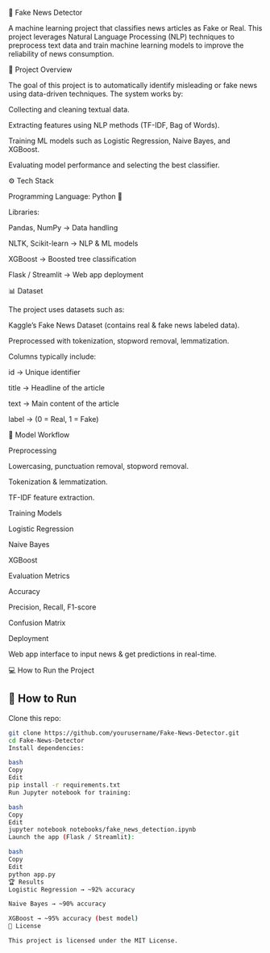 📰 Fake News Detector

A machine learning project that classifies news articles as Fake or Real. This project leverages Natural Language Processing (NLP) techniques to preprocess text data and train machine learning models to improve the reliability of news consumption.

🚀 Project Overview

The goal of this project is to automatically identify misleading or fake news using data-driven techniques. The system works by:

Collecting and cleaning textual data.

Extracting features using NLP methods (TF-IDF, Bag of Words).

Training ML models such as Logistic Regression, Naive Bayes, and XGBoost.

Evaluating model performance and selecting the best classifier.

⚙️ Tech Stack

Programming Language: Python 🐍

Libraries:

Pandas, NumPy → Data handling

NLTK, Scikit-learn → NLP & ML models

XGBoost → Boosted tree classification

Flask / Streamlit → Web app deployment

📊 Dataset

The project uses datasets such as:

Kaggle’s Fake News Dataset (contains real & fake news labeled data).

Preprocessed with tokenization, stopword removal, lemmatization.

Columns typically include:

id → Unique identifier

title → Headline of the article

text → Main content of the article

label → (0 = Real, 1 = Fake)

🔎 Model Workflow

Preprocessing

Lowercasing, punctuation removal, stopword removal.

Tokenization & lemmatization.

TF-IDF feature extraction.

Training Models

Logistic Regression

Naive Bayes

XGBoost

Evaluation Metrics

Accuracy

Precision, Recall, F1-score

Confusion Matrix

Deployment

Web app interface to input news & get predictions in real-time.

💻 How to Run the Project

## 🚀 How to Run

Clone this repo:
```bash
git clone https://github.com/yourusername/Fake-News-Detector.git
cd Fake-News-Detector
Install dependencies:

bash
Copy
Edit
pip install -r requirements.txt
Run Jupyter notebook for training:

bash
Copy
Edit
jupyter notebook notebooks/fake_news_detection.ipynb
Launch the app (Flask / Streamlit):

bash
Copy
Edit
python app.py
🏆 Results
Logistic Regression → ~92% accuracy

Naive Bayes → ~90% accuracy

XGBoost → ~95% accuracy (best model)
📜 License

This project is licensed under the MIT License.
